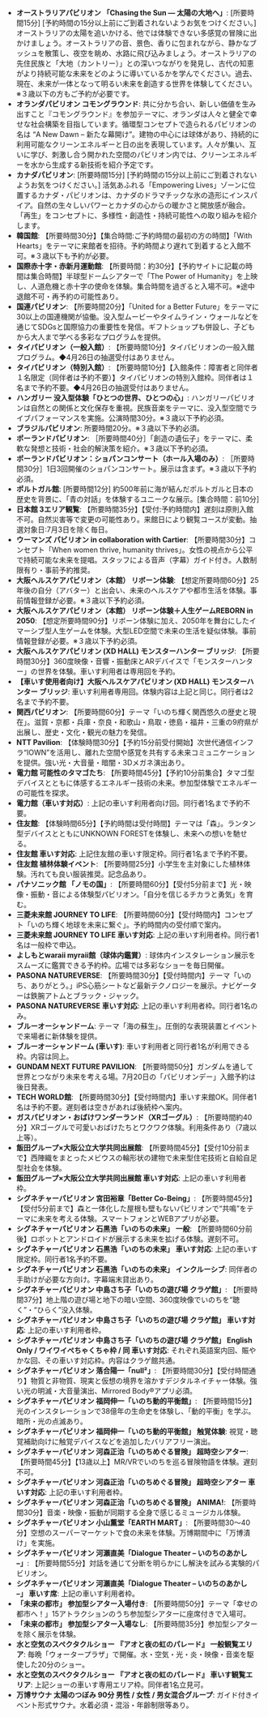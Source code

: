 - **オーストラリアパビリオン 「Chasing the Sun ― 太陽の大地へ」**: [所要時間15分] [予約時間の15分以上前にご到着されないようお気をつけください。] オーストラリアの太陽を追いかける、他では体験できない多感覚の冒険に出かけましょう。オーストラリアの音、景色、香りに包まれながら、静かなブッシュを散策し、夜空を眺め、水路に飛び込みましょう。オーストラリアの先住民族と「大地（カントリー）」との深いつながりを発見し、古代の知恵がより持続可能な未来をどのように導いているかを学んでください。過去、現在、未来が一体となって明るい未来を創造する世界を体験してください。※３歳以下の方もご予約が必要です。
- **オランダパビリオン コモングラウンド**: 共に分かち合い、新しい価値を生み出すこと『コモングラウンド』を参加テーマに、オランダは人々と健全で幸せな社会構築を目指しています。循環型コンセプトで造られるパビリオンの名は “A New Dawn – 新たな幕開け”。建物の中心には球体があり、持続的に利用可能なクリーンエネルギーと日の出を表現しています。人々が集い、互いに学び、刺激し合う開かれた空間のパビリオン内では、クリーンエネルギーを水から生成する新技術を紹介予定です。
- **カナダパビリオン**: [所要時間15分] [予約時間の15分以上前にご到着されないようお気をつけください。] 活気あふれる「Empowering Lives」ゾーンに位置するカナダ・パビリオンは、カナダのドラマチックな氷の造形にインスパイア。自然の生々しいパワーとカナダの心からの暖かさと開放感が融合。「再生」をコンセプトに、多様性・創造性・持続可能性への取り組みを紹介します。
- **韓国館**: 【所要時間30分】【集合時間:ご予約時間の最初の方の時間】「With Hearts」をテーマに来館者を招待。予約時間より遅れて到着すると入館不可。※３歳以下も予約が必要。
- **国際赤十字・赤新月運動館**: 【所要時間：約30分】【予約サイトに記載の時間は集合時間】半球型ドームシアターで「The Power of Humanity」を上映し、人道危機と赤十字の使命を体験。集合時間を過ぎると入場不可。※途中退館不可・再予約の可能性あり。
- **国連パビリオン**: 【所要時間20分】「United for a Better Future」をテーマに30以上の国連機関が協働。没入型ムービーやタイムライン・ウォールなどを通じてSDGsと国際協力の重要性を発信。ギフトショップも併設し、子どもから大人まで学べる多彩なプログラムを提供。
- **タイパビリオン（一般入館）**: 【所要時間10分】タイパビリオンの一般入館プログラム。◆4月26日の抽選受付はありません。
- **タイパビリオン（特別入館）**: 【所要時間10分】【入館条件：障害者と同伴者１名限定（同伴者は予約不要）】タイパビリオンの特別入館枠。同伴者は１名まで予約不要。◆4月26日の抽選受付はありません。
- **ハンガリー 没入型体験「ひとつの世界、ひとつの心」**: ハンガリーパビリオンは自然との関係と文化保存を重視。民族音楽をテーマに、没入型空間でライブパフォーマンスを実施。公演時間30分。※３歳以下予約必須。
- **ブラジルパビリオン**: 所要時間20分。※３歳以下予約必須。
- **ポーランドパビリオン**: ［所要時間40分］「創造の遺伝子」をテーマに、柔軟な発想と技術・社会的解決策を紹介。※３歳以下予約必須。
- **ポーランドパビリオン：ショパンコンサート（ホール入場のみ）**: ［所要時間30分］1日3回開催のショパンコンサート。展示は含まず。※３歳以下予約必須。
- **ポルトガル館**: [所要時間12分] 約500年前に海が結んだポルトガルと日本の歴史を背景に、「青の対話」を体験するユニークな展示。[集合時間：前10分]
- **日本館 3エリア観覧**: 【所要時間35分】【受付:予約時間内】遅刻は原則入館不可。自然災害等で変更の可能性あり。来館日により観覧コースが変動。抽選対象日:7月3日を除く毎日。
- **ウーマンズ パビリオン in collaboration with Cartier**: 【所要時間30分】コンセプト「When women thrive, humanity thrives」。女性の視点から公平で持続可能な未来を提唱。スタッフによる音声（字幕）ガイド付き。人数制限有り・事前予約推奨。
- **大阪ヘルスケアパビリオン（本館） リボーン体験**: 【想定所要時間60分】25年後の自分（アバター）と出会い、未来のヘルスケアや都市生活を体験。事前情報登録が必要。※３歳以下予約必須。
- **大阪ヘルスケアパビリオン（本館） リボーン体験＋人生ゲームREBORN in 2050**: 【想定所要時間90分】リボーン体験に加え、2050年を舞台にしたイマーシブ型人生ゲームを体験。大型LED空間で未来の生活を疑似体験。事前情報登録が必要。※３歳以下予約必須。
- **大阪ヘルスケアパビリオン (XD HALL) モンスターハンター ブリッジ**: 【所要時間30分】360度映像・音響・振動床とARデバイスで「モンスターハンター」の世界を体験。車いす利用者は専用回を予約。
- **【車いす使用者向け】大阪ヘルスケアパビリオン (XD HALL) モンスターハンター ブリッジ**: 車いす利用者専用回。体験内容は上記と同じ。同行者は2名まで予約不要。
- **関西パビリオン**: 【所要時間60分】テーマ「いのち輝く関西悠久の歴史と現在」。滋賀・京都・兵庫・奈良・和歌山・鳥取・徳島・福井・三重の9府県が出展し、歴史・文化・観光の魅力を発信。
- **NTT Pavilion**: 【体験時間30分】【予約15分前受付開始】次世代通信インフラ“IOWN”を活用し、離れた空間や感覚を共有する未来コミュニケーションを提供。強い光・大音量・暗闇・3Dメガネ演出あり。
- **電力館 可能性のタマゴたち**: 【所要時間45分】【予約10分前集合】タマゴ型デバイスとともに体感するエネルギー技術の未来。参加型体験でエネルギーの可能性を探求。
- **電力館（車いす対応）**: 上記の車いす利用者向け回。同行者1名まで予約不要。
- **住友館**: 【体験時間65分】【予約時間は受付時間】テーマは「森」。ランタン型デバイスとともにUNKNOWN FORESTを体験し、未来への想いを馳せる。
- **住友館 車いす対応**: 上記住友館の車いす限定枠。同行者1名まで予約不要。
- **住友館 植林体験イベント**: 【所要時間25分】小学生を主対象にした植林体験。汚れても良い服装推奨。記念品あり。
- **パナソニック館 「ノモの国」**: 【所要時間60分】【受付5分前まで】光・映像・振動・音による体験型パビリオン。「自分を信じるチカラと勇気」を育む。
- **三菱未来館 JOURNEY TO LIFE**: 【所要時間60分】【受付時間内】コンセプト「いのち輝く地球を未来に繋ぐ」。予約時間内の受付順で案内。
- **三菱未来館 JOURNEY TO LIFE 車いす対応**: 上記の車いす利用者枠。同行者1名は一般枠で申込。
- **よしもとwaraii myraii館（球体内鑑賞）**: 球体内インスタレーション展示をスムーズに鑑賞できる予約枠。広場では多彩なショーを毎日開催。
- **PASONA NATUREVERSE**: 【所要時間30分】【受付時間内】テーマ「いのち、ありがとう。」iPS心筋シートなど最新テクノロジーを展示。ナビゲーターは鉄腕アトムとブラック・ジャック。
- **PASONA NATUREVERSE 車いす対応**: 上記の車いす利用者枠。同行者1名のみ。
- **ブルーオーシャンドーム**: テーマ「海の蘇生」。圧倒的な表現装置とイベントで来場者に新体験を提供。
- **ブルーオーシャンドーム (車いす)**: 車いす利用者と同行者1名が利用できる枠。内容は同上。
- **GUNDAM NEXT FUTURE PAVILION**: 【所要時間50分】ガンダムを通して世界とつながり未来を考える場。7月20日の「パビリオンデー」入館予約は後日発表。
- **TECH WORLD館**: 【所要時間30分】【受付時間内】車いす来館OK。同伴者1名は予約不要。遅刻者は空きがあれば後続枠へ案内。
- **ガスパビリオン・おばけワンダーランド（XRゴーグル）**: 【所要時間約40分】XRゴーグルで可愛いおばけたちとワクワク体験。利用条件あり（7歳以上等）。
- **飯田グループ×大阪公立大学共同出展館**: 【所要時間45分】【受付10分前まで】西陣織をまとったメビウスの輪形状の建物で未来型住宅技術と自給自足型社会を体験。
- **飯田グループ×大阪公立大学共同出展館 車いす対応**: 上記の車いす利用者枠。
- **シグネチャーパビリオン 宮田裕章「Better Co-Being」**: 【所要時間45分】【受付5分前まで】森と一体化した屋根も壁もないパビリオンで“共鳴”をテーマに未来を考える体験。スマートフォンとWEBアプリが必要。
- **シグネチャーパビリオン 石黒浩「いのちの未来」 一般**: 【所要時間60分前後】ロボットとアンドロイドが展示する未来を拡げる体験。遅刻不可。
- **シグネチャーパビリオン 石黒浩「いのちの未来」 車いす対応**: 上記の車いす限定枠。同行者1名予約不要。
- **シグネチャーパビリオン 石黒浩「いのちの未来」 インクルーシブ**: 同伴者の手助けが必要な方向け。字幕端末貸出あり。
- **シグネチャーパビリオン 中島さち子「いのちの遊び場 クラゲ館」**: 【所要時間37分】地上階の遊び場と地下の暗い空間、360度映像でいのちを“聴く”・“ひらく”没入体験。
- **シグネチャーパビリオン 中島さち子「いのちの遊び場 クラゲ館」 車いす対応**: 上記の車いす利用者枠。
- **シグネチャーパビリオン 中島さち子「いのちの遊び場 クラゲ館」 English Only / ワイワイぺちゃくちゃ枠 / 同 車いす対応**: それぞれ英語案内回、賑やかな回、その車いす対応枠。内容はクラゲ館共通。
- **シグネチャーパビリオン 落合陽一「null²」**: 【所要時間30分】【受付時間通り】物質と非物質、現実と仮想の境界を溶かすデジタルネイチャー体験。強い光の明滅・大音量演出、Mirrored Body®アプリ必須。
- **シグネチャーパビリオン 福岡伸一「いのち動的平衡館」**: 【所要時間15分】光のインスタレーションで38億年の生命史を体験し、「動的平衡」を学ぶ。暗所・光の点滅あり。
- **シグネチャーパビリオン 福岡伸一「いのち動的平衡館」 触覚体験**: 視覚・聴覚補助向けに触覚デバイスなどを追加したバリアフリー演出。
- **シグネチャーパビリオン 河森正治「いのちめぐる冒険」 超時空シアター**: 【所要時間45分】【13歳以上】MR/VRでいのちを巡る冒険物語を体験。遅刻不可。
- **シグネチャーパビリオン 河森正治「いのちめぐる冒険」 超時空シアター 車いす対応**: 上記の車いす利用者枠。
- **シグネチャーパビリオン 河森正治「いのちめぐる冒険」 ANIMA!**: 【所要時間30分】音楽・映像・振動が同期する全身で感じるミュージカル体験。
- **シグネチャーパビリオン 小山薫堂「EARTH MART」**: 【所要時間30～40分】空想のスーパーマーケットで食の未来を体験。万博期間中に「万博漬け」を実施。
- **シグネチャーパビリオン 河瀨直美「Dialogue Theater – いのちのあかし –」**: 【所要時間55分】対話を通じて分断を明らかにし解決を試みる実験的パビリオン。
- **シグネチャーパビリオン 河瀨直美「Dialogue Theater – いのちのあかし –」 車いす席**: 上記の車いす利用者枠。
- **「未来の都市」 参加型シアター入場付き**: 【所要時間50分】テーマ「幸せの都市へ！」15アトラクションのうち参加型シアターに座席付きで入場可。
- **「未来の都市」 参加型シアター入場なし**: 【所要時間35分】参加型シアターを除く展示を体験。
- **水と空気のスペクタクルショー 『アオと夜の虹のパレード』 一般観覧エリア**: 毎晩「ウォータープラザ」で開催。水・空気・光・炎・映像・音楽を駆使した20分のショー。
- **水と空気のスペクタクルショー 『アオと夜の虹のパレード』 車いす観覧エリア**: 上記ショーの車いす専用エリア枠。同伴者1名立見可。
- **万博サウナ 太陽のつぼみ 90分 男性 / 女性 / 男女混合グループ**: ガイド付きイベント形式サウナ。水着必須・混浴・年齢制限等あり。
